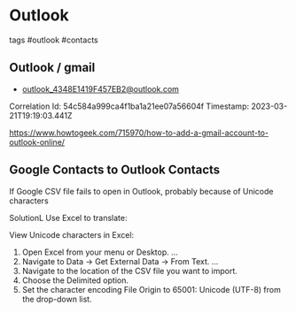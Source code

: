 # Outlook

tags #outlook #contacts

## Outlook / gmail

* outlook_4348E1419F457EB2@outlook.com

Correlation Id: 54c584a999ca4f1ba1a21ee07a56604f
Timestamp: 2023-03-21T19:19:03.441Z

https://www.howtogeek.com/715970/how-to-add-a-gmail-account-to-outlook-online/


## Google Contacts to Outlook Contacts

If Google CSV file fails to open in Outlook, probably because of Unicode characters

SolutionL Use Excel to translate:

View Unicode characters in Excel:

1. Open Excel from your menu or Desktop. ...
2. Navigate to Data → Get External Data → From Text. ...
3. Navigate to the location of the CSV file you want to import.
4. Choose the Delimited option.
5. Set the character encoding File Origin to 65001: Unicode (UTF-8) from the drop-down list.

